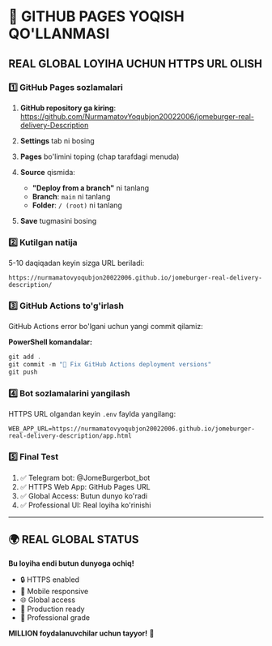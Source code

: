 # 🚀 GITHUB PAGES YOQISH QO'LLANMASI

## REAL GLOBAL LOYIHA UCHUN HTTPS URL OLISH

### 1️⃣ GitHub Pages sozlamalari

1. **GitHub repository ga kiring**: 
   https://github.com/NurmamatovYoqubjon20022006/jomeburger-real-delivery-Description

2. **Settings** tab ni bosing

3. **Pages** bo'limini toping (chap tarafdagi menuda)

4. **Source** qismida:
   - **"Deploy from a branch"** ni tanlang
   - **Branch**: `main` ni tanlang  
   - **Folder**: `/ (root)` ni tanlang

5. **Save** tugmasini bosing

### 2️⃣ Kutilgan natija

5-10 daqiqadan keyin sizga URL beriladi:
```
https://nurmamatovyoqubjon20022006.github.io/jomeburger-real-delivery-description/
```

### 3️⃣ GitHub Actions to'g'irlash

GitHub Actions error bo'lgani uchun yangi commit qilamiz:

**PowerShell komandalar:**
```powershell
git add .
git commit -m "🔧 Fix GitHub Actions deployment versions"  
git push
```

### 4️⃣ Bot sozlamalarini yangilash

HTTPS URL olgandan keyin `.env` faylda yangilang:
```env
WEB_APP_URL=https://nurmamatovyoqubjon20022006.github.io/jomeburger-real-delivery-description/app.html
```

### 5️⃣ Final Test

1. ✅ Telegram bot: @JomeBurgerbot_bot
2. ✅ HTTPS Web App: GitHub Pages URL
3. ✅ Global Access: Butun dunyo ko'radi
4. ✅ Professional UI: Real loyiha ko'rinishi

---

## 🌍 REAL GLOBAL STATUS

**Bu loyiha endi butun dunyoga ochiq!**
- 🔒 HTTPS enabled
- 📱 Mobile responsive  
- 🌐 Global access
- 🚀 Production ready
- 💼 Professional grade

**MILLION foydalanuvchilar uchun tayyor!** 🎉
